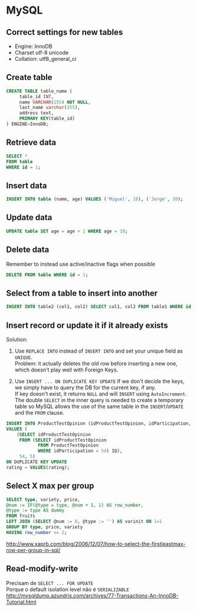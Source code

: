 # MySQL

## Correct settings for new tables

- Engine: InnoDB
- Charset utf-8 unicode
- Collation: utf8_general_ci

## Create table
```sql
CREATE TABLE table_name (
     table_id INT,
     name VARCHAR(255) NOT NULL,
     last_name varchar(255),
     address text,
     PRIMARY KEY(table_id)
) ENGINE=InnoDB;
```

## Retrieve data

```sql
SELECT *
FROM table
WHERE id = 1;
```

## Insert data

```sql
INSERT INTO table (name, age) VALUES ('Miguel', 18), ('Jorge', 20);
```

## Update data

```sql
UPDATE table SET age = age + 1 WHERE age = 18;
```

## Delete data

Remember to instead use active/inactive flags when possible

```sql
DELETE FROM table WHERE id = 1;
```

## Select from a table to insert into another

```sql
INSERT INTO table2 (col1, col2) SELECT col1, col2 FROM table1 WHERE id = 1
```

## Insert record or update it if it already exists

Solution:

1. Use `REPLACE INTO` instead of `INSERT INTO` and set your unique field as `UNIQUE`.  
   Problem: it actually deletes the old row before inserting a new one, which doesn't play well with Foreign Keys.

2. Use `INSERT ... ON DUPLICATE KEY UPDATE`
   If we don't decide the keys, we simply have to query the DB for the current key, if any.  
   If key doesn't exist, it returns `NULL` and will `INSERT` using `AutoIncrement`.  
   The double `SELECT` in the inner query is needed to create a temporary table so MySQL allows the use of the same table in the `INSERT`/`UPDATE` and the `FROM` clause.

```sql
INSERT INTO ProductTestOpinion (idProductTestOpinion, idParticipation, rating)
VALUES (
    (SELECT idProductTestOpinion
     FROM (SELECT idProductTestOpinion
            FROM ProductTestOpinion
            WHERE idParticipation = 54) IQ),
     54, 5)
ON DUPLICATE KEY UPDATE
rating = VALUES(rating);
```

## Select X max per group

```sql
SELECT type, variety, price,
@num := IF(@type = type, @num + 1, 1) AS row_number,
@type := type AS dummy
FROM fruits
LEFT JOIN (SELECT @num := 0, @type := '') AS varinit ON 1=1
GROUP BY type, price, variety
HAVING row_number <= 2;
```

http://www.xaprb.com/blog/2006/12/07/how-to-select-the-firstleastmax-row-per-group-in-sql/

## Read-modify-write

Precisam de `SELECT ... FOR UPDATE`  
Porque o default isolation level não é `SERIALIZABLE`  
http://mysqldump.azundris.com/archives/77-Transactions-An-InnoDB-Tutorial.html
